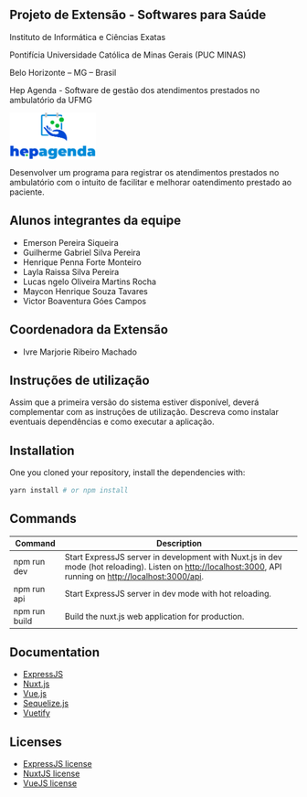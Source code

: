  ## Projeto de Extensão - Softwares para Saúde
<p>Instituto de Informática e Ciências Exatas
<p>Pontifícia Universidade Católica de Minas Gerais (PUC MINAS)
<p>Belo Horizonte – MG – Brasil
<p>Hep Agenda -  Software de gestão dos atendimentos prestados no ambulatório da UFMG
 <p>
 <a href="url"><img src="https://raw.githubusercontent.com/ICEI-PUC-Minas-PPLES-TI/PLF-ES-2021-2-EXT-HepAgenda/main/docs/Logo/logotipo_hepagenda.png?token=AOBP67POVJ4X4JOU75DEWBLBIO62U" align="center" height="30%" width="30%" ></a>
<p>
Desenvolver um programa para registrar os atendimentos prestados no ambulatório com o intuito de facilitar e melhorar oatendimento prestado ao paciente.
 

## Alunos integrantes da equipe

* Emerson Pereira Siqueira
* Guilherme Gabriel Silva Pereira 
* Henrique Penna Forte Monteiro
* Layla Raissa Silva Pereira
* Lucas   ngelo Oliveira Martins Rocha
* Maycon Henrique Souza Tavares
* Victor Boaventura Góes Campos


## Coordenadora da Extensão

* Ivre Marjorie Ribeiro Machado

## Instruções de utilização

Assim que a primeira versão do sistema estiver disponível, deverá complementar com as instruções de utilização. Descreva como instalar eventuais dependências e como executar a aplicação.


## Installation

One you cloned your repository, install the dependencies with:

```bash
yarn install # or npm install
```

## Commands

| Command | Description |
|---------|-------------|
| npm run dev | Start ExpressJS server in development with Nuxt.js in dev mode (hot reloading). Listen on [http://localhost:3000](http://localhost:3000), API running on [http://localhost:3000/api](http://localhost:3333/api). |
| npm run api | Start ExpressJS server in dev mode with hot reloading. |
| npm run build | Build the nuxt.js web application for production. |

## Documentation

- [ExpressJS](http://expressjs.com/en/guide/routing.html)
- [Nuxt.js](https://nuxtjs.org/guide/)
- [Vue.js](http://vuejs.org/guide/)
- [Sequelize.js](https://sequelize.org/master/index.html)
- [Vuetify](https://vuetifyjs.com/en/)

## Licenses

- [ExpressJS license](https://github.com/expressjs/express/blob/master/LICENSE)
- [NuxtJS license](https://github.com/nuxt/nuxt.js/blob/master/LICENSE.md)
- [VueJS license](https://github.com/vuejs/vue/blob/master/LICENSE)






